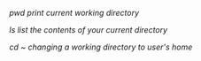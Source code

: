 *pwd print current working directory*

*ls list the contents of your current directory*

*cd ~ changing a working directory to user's home*
